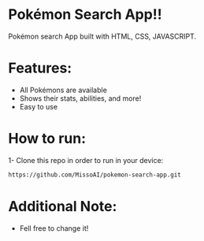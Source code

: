 # Pokémon Search App!!
Pokémon search App built with HTML, CSS, JAVASCRIPT.
# Features:
  * All Pokémons are available
  * Shows their stats, abilities, and more!
  * Easy to use
# How to run:

1- Clone this repo in order to run in your device:
```bash 
https://github.com/MissoAI/pokemon-search-app.git
```

# Additional Note:
  * Fell free to change it!
